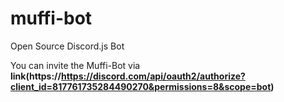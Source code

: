 # muffi-bot

Open Source Discord.js Bot

You can invite the Muffi-Bot via **link(https://https://discord.com/api/oauth2/authorize?client_id=817761735284490270&permissions=8&scope=bot)**